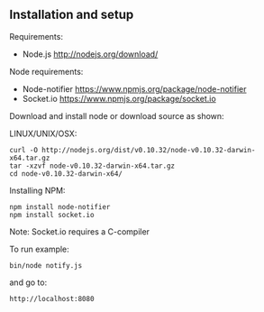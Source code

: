 Installation and setup
----------------
Requirements:

  * Node.js http://nodejs.org/download/

Node requirements:

  * Node-notifier https://www.npmjs.org/package/node-notifier
  * Socket.io https://www.npmjs.org/package/socket.io
    
Download and install node or download source as shown:
  
LINUX/UNIX/OSX:

    curl -O http://nodejs.org/dist/v0.10.32/node-v0.10.32-darwin-x64.tar.gz
    tar -xzvf node-v0.10.32-darwin-x64.tar.gz
    cd node-v0.10.32-darwin-x64/
    
Installing NPM:
    
    npm install node-notifier
    npm install socket.io
    
Note: Socket.io requires a C-compiler

To run example:
    
    bin/node notify.js

and go to:

    http://localhost:8080
